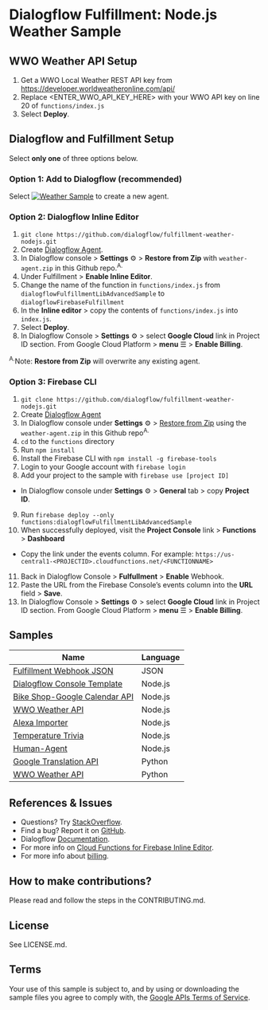 # Dialogflow Fulfillment: Node.js Weather Sample

## WWO Weather API Setup
 1. Get a WWO Local Weather REST API key from https://developer.worldweatheronline.com/api/
 2. Replace <ENTER_WWO_API_KEY_HERE> with your WWO API key on line 20 of `functions/index.js`
 3. Select **Deploy**.


## Dialogflow and Fulfillment Setup
Select **only one** of three options below.

### Option 1: Add to Dialogflow (recommended)
Select [![Weather Sample](https://storage.googleapis.com/dialogflow-oneclick/deploy.svg "Weather Sample")](https://console.dialogflow.com/api-client/oneclick?templateUrl=https%3A%2F%2Fstorage.googleapis.com%2Fdialogflow-oneclick%2Fweather-agent.zip&agentName=WeatherSample) to create a new agent.

### Option 2: Dialogflow Inline Editor
1. `git clone https://github.com/dialogflow/fulfillment-weather-nodejs.git`
2. Create [Dialogflow Agent](https://console.dialogflow.com/).
3. In Dialogflow console > **Settings** ⚙ > **Restore from Zip** with `weather-agent.zip` in this Github repo.<sup>A.</sup>
4. Under Fulfillment > **Enable Inline Editor**.
5. Change the name of the function in `functions/index.js` from `dialogflowFulfillmentLibAdvancedSample` to `dialogflowFirebaseFulfillment`
6. In the **Inline editor** > copy the contents of `functions/index.js` into `index.js`.
7. Select **Deploy**.
8. In Dialogflow Console > **Settings** ⚙ > select **Google Cloud** link in Project ID section. From Google Cloud Platform > **menu** ☰ > **Enable Billing**.


  <sup>A.</sup>Note: **Restore from Zip** will overwrite any existing agent.

### Option 3: Firebase CLI
1. `git clone https://github.com/dialogflow/fulfillment-weather-nodejs.git`
2. Create [Dialogflow Agent](https://console.dialogflow.com/)
3. In Dialogflow console under **Settings** ⚙ > [Restore from Zip](https://dialogflow.com/docs/agents#export_and_import) using the `weather-agent.zip` in this Github repo<sup>A.</sup>
4. `cd` to the `functions` directory
5. Run `npm install`
6. Install the Firebase CLI with `npm install -g firebase-tools`
7. Login to your Google account with `firebase login`
8. Add your project to the sample with `firebase use [project ID]`
  + In Dialogflow console under **Settings** ⚙ > **General** tab > copy **Project ID**.
9. Run `firebase deploy --only functions:dialogflowFulfillmentLibAdvancedSample`
10. When successfully deployed, visit the **Project Console** link > **Functions** > **Dashboard**
  + Copy the link under the events column. For example: `https://us-central1-<PROJECTID>.cloudfunctions.net/<FUNCTIONNAME>`
11. Back in Dialogflow Console > **Fulfullment** > **Enable** Webhook.
12. Paste the URL from the Firebase Console’s events column into the **URL** field > **Save**.
13. In Dialogflow Console > **Settings** ⚙ > select **Google Cloud** link in Project ID section. From Google Cloud Platform > **menu** ☰ > **Enable Billing**.


## Samples

| Name                                 | Language                         |
| ------------------------------------ |:---------------------------------|
| [Fulfillment Webhook JSON](https://github.com/dialogflow/fulfillment-webhook-json)| JSON |
| [Dialogflow Console Template](https://github.com/dialogflow/fulfillment-webhook-nodejs)| Node.js
| [Bike Shop-Google Calendar API](https://github.com/dialogflow/fulfillment-bike-shop-nodejs)| Node.js|
| [WWO Weather API](https://github.com/dialogflow/fulfillment-weather-nodejs)| Node.js |
| [Alexa Importer](https://github.com/dialogflow/fulfillment-importer-nodejs) | Node.js |
| [Temperature Trivia](https://github.com/dialogflow/fulfillment-temperature-converter-nodejs) | Node.js |
| [Human-Agent](https://github.com/dialogflow/agent-human-handoff-nodejs) | Node.js |
| [Google Translation API](https://github.com/dialogflow/fulfillment-translate-python) | Python |
| [WWO Weather API](https://github.com/dialogflow/fulfillment-weather-python) | Python |

## References & Issues
* Questions? Try [StackOverflow](https://stackoverflow.com/questions/tagged/dialogflow).
* Find a bug? Report it on [GitHub](https://github.com/dialogflow/fulfillment-webhook-json/issues).
* Dialogflow [Documentation](https://dialogflow.com/docs/getting-started/basics).
* For more info on [Cloud Functions for Firebase Inline Editor](https://dialogflow.com/docs/fulfillment#cloud_functions_for_firebase).
* For more info about [billing](https://dialogflow.com/docs/concepts/google-projects-faq).

## How to make contributions?
Please read and follow the steps in the CONTRIBUTING.md.

## License
See LICENSE.md.

## Terms
Your use of this sample is subject to, and by using or downloading the sample files you agree to comply with, the [Google APIs Terms of Service](https://developers.google.com/terms/).
